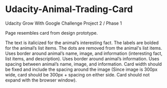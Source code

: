# Udacity-Animal-Trading-Card
Udacity Grow With Google Challenge Project 2 / Phase 1 

Page resembles card from design prototype.

The text is italicized for the animal’s interesting fact.
The labels are bolded for the animal’s list items.
The dots are removed from the animal's list items.
Uses border around animal’s name, image, and information (interesting fact, list items, and description).
Uses border around animal’s information.
Uses spacing between animal’s name, image, and information.
Card width should be fixed and include the spacing around the image (Since image is 300px wide, card should be 300px + spacing on either side. Card should not expand with the browser window).
